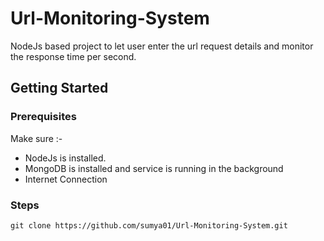 # Url-Monitoring-System
NodeJs based project to let user enter the url request details and monitor the response time per second.

## Getting Started

### Prerequisites

Make sure :-
* NodeJs is installed.
* MongoDB is installed and service is running in the background
* Internet Connection

### Steps 

```
git clone https://github.com/sumya01/Url-Monitoring-System.git
```
